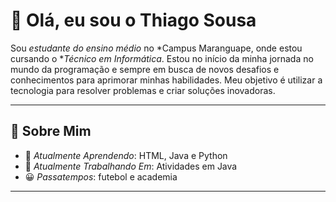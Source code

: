 # 👋 Olá, eu sou o Thiago Sousa

Sou *estudante do ensino médio* no *Campus Maranguape, onde estou cursando o **Técnico em Informática*. Estou no início da minha jornada no mundo da programação e sempre em busca de novos desafios e conhecimentos para aprimorar minhas habilidades. Meu objetivo é utilizar a tecnologia para resolver problemas e criar soluções inovadoras.

---

## 🚀 Sobre Mim

- 🌱 *Atualmente Aprendendo*: HTML, Java e Python 
- 🔭 *Atualmente Trabalhando Em*: Atividades em Java
- 😀 *Passatempos*: futebol e academia



---
